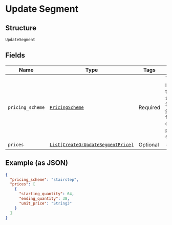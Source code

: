 
# Update Segment

## Structure

`UpdateSegment`

## Fields

| Name | Type | Tags | Description |
|  --- | --- | --- | --- |
| `pricing_scheme` | [`PricingScheme`](../../doc/models/pricing-scheme.md) | Required | The identifier for the pricing scheme. See [Product Components](https://help.chargify.com/products/product-components.html) for an overview of pricing schemes. |
| `prices` | [`List[CreateOrUpdateSegmentPrice]`](../../doc/models/create-or-update-segment-price.md) | Optional | - |

## Example (as JSON)

```json
{
  "pricing_scheme": "stairstep",
  "prices": [
    {
      "starting_quantity": 64,
      "ending_quantity": 38,
      "unit_price": "String3"
    }
  ]
}
```

